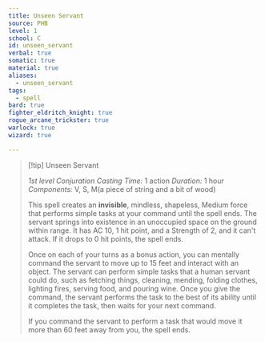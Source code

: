 ```yaml
---
title: Unseen Servant
source: PHB
level: 1
school: C
id: unseen_servant
verbal: true
somatic: true
material: true
aliases:
  - unseen_servant
tags:
  - spell
bard: true
fighter_eldritch_knight: true
rogue_arcane_trickster: true
warlock: true
wizard: true

---
```

>[!tip] Unseen Servant
>
> *1st level Conjuration*
> *Casting Time:* 1 action
> *Duration:* 1 hour
> *Components:* V, S, M(a piece of string and a bit of wood)
>
>This spell creates an **invisible**, mindless, shapeless, Medium force that performs simple tasks at your command until the spell ends. The servant springs into existence in an unoccupied space on the ground within range. It has AC 10, 1 hit point, and a Strength of 2, and it can't attack. If it drops to 0 hit points, the spell ends.
>
>Once on each of your turns as a bonus action, you can mentally command the servant to move up to 15 feet and interact with an object. The servant can perform simple tasks that a human servant could do, such as fetching things, cleaning, mending, folding clothes, lighting fires, serving food, and pouring wine. Once you give the command, the servant performs the task to the best of its ability until it completes the task, then waits for your next command.
>
>If you command the servant to perform a task that would move it more than 60 feet away from you, the spell ends.
>

